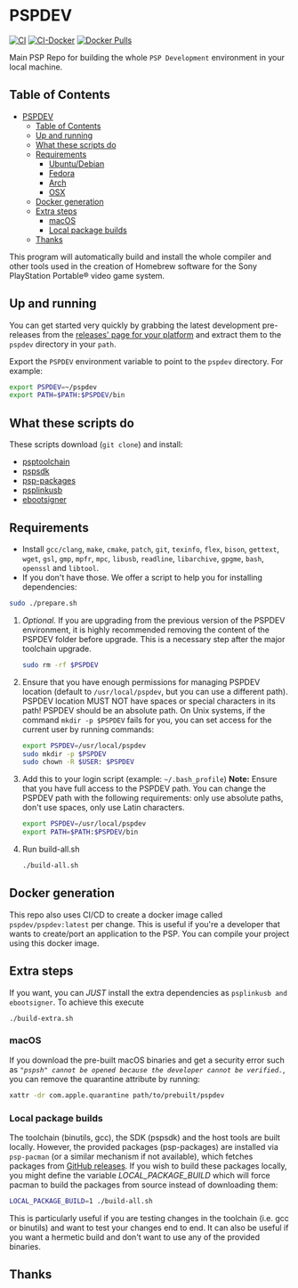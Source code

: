 # PSPDEV

[![CI](https://img.shields.io/github/actions/workflow/status/pspdev/pspdev/.github/workflows/compilation.yml?branch=master&style=for-the-badge&logo=github&label=CI)](https://github.com/pspdev/pspdev/actions?query=workflow:CI) [![CI-Docker](https://img.shields.io/github/actions/workflow/status/pspdev/pspdev/.github/workflows/docker.yml?branch=master&style=for-the-badge&logo=github&label=CI-Docker)](https://github.com/pspdev/pspdev/actions?query=workflow:CI-Docker) [![Docker Pulls](https://img.shields.io/docker/pulls/pspdev/pspdev?style=for-the-badge)](https://hub.docker.com/r/pspdev/pspdev/tags)

Main PSP Repo for building the whole `PSP Development` environment in your local machine.

## Table of Contents

- [PSPDEV](#pspdev)
  - [Table of Contents](#table-of-contents)
  - [Up and running](#up-and-running)
  - [What these scripts do](#what-these-scripts-do)
  - [Requirements](#requirements)
    - [Ubuntu/Debian](#ubuntudebian)
    - [Fedora](#fedora)
    - [Arch](#arch)
    - [OSX](#osx)
  - [Docker generation](#docker-generation)
  - [Extra steps](#extra-steps)
    - [macOS](#macos)
    - [Local package builds](#local-package-builds)
  - [Thanks](#thanks)

This program will automatically build and install the whole compiler and other tools used in the creation of Homebrew software for the Sony PlayStation Portable® video game system.

## Up and running

You can get started very quickly by grabbing the latest development pre-releases from the [releases' page for your platform](https://github.com/pspdev/pspdev/releases) and extract them to the `pspdev` directory in your `path`.

Export the `PSPDEV` environment variable to point to the `pspdev` directory. For example:

  ```bash
  export PSPDEV=~/pspdev
  export PATH=$PATH:$PSPDEV/bin
  ```

## What these scripts do

These scripts download (`git clone`) and install:

- [psptoolchain](https://github.com/pspdev/psptoolchain "psptoolchain")
- [pspsdk](https://github.com/pspdev/pspsdk "pspsdk")
- [psp-packages](https://github.com/pspdev/psp-packages "psp-packages")
- [psplinkusb](https://github.com/pspdev/psplinkusb "psplinkusb")
- [ebootsigner](https://github.com/pspdev/ebootsigner "ebootsigner")

## Requirements

- Install
 `gcc/clang`, `make`, `cmake`, `patch`, `git`, `texinfo`, `flex`, `bison`, `gettext`, `wget`, `gsl`, `gmp`, `mpfr`, `mpc`, `libusb`, `readline`, `libarchive`, `gpgme`, `bash`, `openssl` and `libtool`.
- If you don't have those.
We offer a script to help you for installing dependencies:

```bash
sudo ./prepare.sh
```

1. _Optional._ If you are upgrading from the previous version of the PSPDEV environment, it is highly recommended removing the content of the PSPDEV folder before upgrade. This is a necessary step after the major toolchain upgrade.

    ```bash
    sudo rm -rf $PSPDEV
    ```

2. Ensure that you have enough permissions for managing PSPDEV location (default to `/usr/local/pspdev`, but you can use a different path). PSPDEV location MUST NOT have spaces or special characters in its path! PSPDEV should be an absolute path. On Unix systems, if the command `mkdir -p $PSPDEV` fails for you, you can set access for the current user by running commands:

    ```bash
    export PSPDEV=/usr/local/pspdev
    sudo mkdir -p $PSPDEV
    sudo chown -R $USER: $PSPDEV
    ```

3. Add this to your login script (example: `~/.bash_profile`)
    **Note:** Ensure that you have full access to the PSPDEV path. You can change the PSPDEV path with the following requirements: only use absolute paths, don't use spaces, only use Latin characters.

    ```bash
    export PSPDEV=/usr/local/pspdev
    export PATH=$PATH:$PSPDEV/bin
    ```

4. Run build-all.sh

    ```bash
    ./build-all.sh
    ```

## Docker generation

This repo also uses CI/CD to create a docker image called `pspdev/pspdev:latest` per change. This is useful if you're a developer that wants to create/port an application to the PSP. You can compile your project using this docker image.

## Extra steps

If you want, you can _JUST_ install the extra dependencies as `psplinkusb and ebootsigner`. To achieve this execute

```**bash**
./build-extra.sh
```

### macOS

If you download the pre-built macOS binaries and get a security error such as _`"pspsh" cannot be opened because the developer cannot be verified.`_, you can remove the quarantine attribute by running:

```bash
xattr -dr com.apple.quarantine path/to/prebuilt/pspdev
```

### Local package builds

The toolchain (binutils, gcc), the SDK (pspsdk) and the host tools are built locally. However, the provided packages (psp-packages) are installed via `psp-pacman` (or a similar mechanism if not available), which fetches packages from [GitHub releases](https://github.com/pspdev/psp-packages/releases). If you wish to build these packages locally, you might define the variable _LOCAL_PACKAGE_BUILD_ which will force pacman to build the packages from source instead of downloading them:

```bash
LOCAL_PACKAGE_BUILD=1 ./build-all.sh
```

This is particularly useful if you are testing changes in the toolchain (i.e. gcc or binutils) and want to test your changes end to end. It can also be useful if you want a hermetic build and don't want to use any of the provided binaries.

## Thanks
